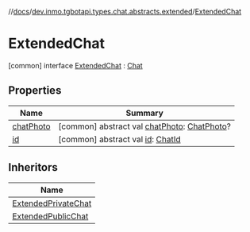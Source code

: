 //[docs](../../../index.md)/[dev.inmo.tgbotapi.types.chat.abstracts.extended](../index.md)/[ExtendedChat](index.md)



# ExtendedChat  
 [common] interface [ExtendedChat](index.md) : [Chat](../../dev.inmo.tgbotapi.types.chat.abstracts/-chat/index.md)   


## Properties  
  
|  Name |  Summary | 
|---|---|
| <a name="dev.inmo.tgbotapi.types.chat.abstracts.extended/ExtendedChat/chatPhoto/#/PointingToDeclaration/"></a>[chatPhoto](chat-photo.md)| <a name="dev.inmo.tgbotapi.types.chat.abstracts.extended/ExtendedChat/chatPhoto/#/PointingToDeclaration/"></a> [common] abstract val [chatPhoto](chat-photo.md): [ChatPhoto](../../dev.inmo.tgbotapi.types/-chat-photo/index.md)?   <br>|
| <a name="dev.inmo.tgbotapi.types.chat.abstracts.extended/ExtendedChat/id/#/PointingToDeclaration/"></a>[id](index.md#%5Bdev.inmo.tgbotapi.types.chat.abstracts.extended%2FExtendedChat%2Fid%2F%23%2FPointingToDeclaration%2F%5D%2FProperties%2F625018081)| <a name="dev.inmo.tgbotapi.types.chat.abstracts.extended/ExtendedChat/id/#/PointingToDeclaration/"></a> [common] abstract val [id](index.md#%5Bdev.inmo.tgbotapi.types.chat.abstracts.extended%2FExtendedChat%2Fid%2F%23%2FPointingToDeclaration%2F%5D%2FProperties%2F625018081): [ChatId](../../dev.inmo.tgbotapi.types/-chat-id/index.md)   <br>|


## Inheritors  
  
|  Name | 
|---|
| <a name="dev.inmo.tgbotapi.types.chat.abstracts.extended/ExtendedPrivateChat///PointingToDeclaration/"></a>[ExtendedPrivateChat](../-extended-private-chat/index.md)|
| <a name="dev.inmo.tgbotapi.types.chat.abstracts.extended/ExtendedPublicChat///PointingToDeclaration/"></a>[ExtendedPublicChat](../-extended-public-chat/index.md)|

